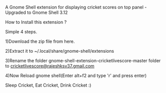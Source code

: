 A Gnome Shell extension for displaying cricket scores on top panel - Upgraded to Gnome Shell 3.12

How to Install this extension ? 

Simple 4 steps.

1)Download the zip file from here.

2)Extract it to ~/.local/share/gnome-shell/extensions

3)Rename the folder gnome-shell-extension-cricketlivescore-master folder to cricketlivescore@rajeshksv37.gmail.com

4)Now Reload gnome shell(Enter alt+f2 and type 'r' and press enter)

Sleep Cricket, Eat Cricket, Drink Cricket :)
